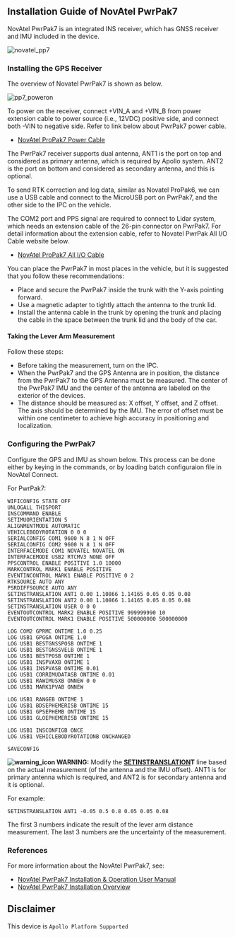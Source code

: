 ## Installation Guide of NovAtel PwrPak7

NovAtel PwrPak7 is an integrated INS receiver, which has GNSS receiver and IMU included in the device.

![novatel_pp7](images/pp7_pic.jpg)

### Installing the GPS Receiver

The overview of Novatel PwrPak7 is shown as below.

![pp7_poweron](images/pp7_power.jpg)

To power on the receiver, connect +VIN_A and +VIN_B from power extension cable to power source (i.e., 12VDC) positive side, and connect both -VIN to negative side. Refer to link below about PwrPak7 power cable.

* [NovAtel ProPak7 Power Cable](https://docs.novatel.com/OEM7/Content/Technical_Specs_Receiver/PwrPak7_Power_Cable.htm)

The PwrPak7 receiver supports dual antenna, ANT1 is the port on top and considered as primary antenna, which is required by Apollo system. ANT2 is the port on bottom and considered as secondary antenna, and this is optional.

To send RTK correction and log data, similar as Novatel ProPak6, we can use a USB cable and connect to the MicroUSB port on PwrPak7, and the other side to the IPC on the vehicle.

The COM2 port and PPS signal are required to connect to Lidar system, which needs an extension cable of the 26-pin connector on PwrPak7. For detail information about the extension cable, refer to Novatel PwrPak All I/O Cable website below.

* [NovAtel ProPak7 All I/O Cable](https://docs.novatel.com/OEM7/Content/Technical_Specs_Receiver/PwrPak7_All_IO_Cable.htm?tocpath=Specifications%7CPwrPak7%20Technical%20Specifications%7C_____11)

You can place the PwrPak7 in most places in the vehicle, but it is suggested that you follow these recommendations:

- Place and secure the PwrPak7 inside the trunk with the Y-axis pointing forward.
- Use a magnetic adapter to tightly attach the antenna to the trunk lid.
- Install the antenna cable in the trunk by opening the trunk and placing the cable in the space between the trunk lid and the body of the car.

#### Taking the Lever Arm Measurement

Follow these steps:

* Before taking the measurement, turn on the IPC.
* When the PwrPak7 and the GPS Antenna are in position, the distance from the PwrPak7 to the GPS Antenna must be measured. The center of the PwrPak7 IMU and the center of the antenna are labeled on the exterior of the devices.
* The distance should be measured as: X offset, Y offset, and Z offset. The axis should be determined by the IMU. The error of offset must be within one centimeter to achieve high accuracy in positioning and localization. 

### Configuring the PwrPak7

Configure the GPS and IMU as shown below. This process can be done either by keying in the commands, or by loading batch configuraion file in NovAtel Connect.

For PwrPak7:

```
WIFICONFIG STATE OFF
UNLOGALL THISPORT
INSCOMMAND ENABLE
SETIMUORIENTATION 5
ALIGNMENTMODE AUTOMATIC
VEHICLEBODYROTATION 0 0 0
SERIALCONFIG COM1 9600 N 8 1 N OFF
SERIALCONFIG COM2 9600 N 8 1 N OFF
INTERFACEMODE COM1 NOVATEL NOVATEL ON
INTERFACEMODE USB2 RTCMV3 NONE OFF
PPSCONTROL ENABLE POSITIVE 1.0 10000
MARKCONTROL MARK1 ENABLE POSITIVE
EVENTINCONTROL MARK1 ENABLE POSITIVE 0 2
RTKSOURCE AUTO ANY
PSRDIFFSOURCE AUTO ANY
SETINSTRANSLATION ANT1 0.00 1.10866 1.14165 0.05 0.05 0.08
SETINSTRANSLATION ANT2 0.00 1.10866 1.14165 0.05 0.05 0.08
SETINSTRANSLATION USER 0 0 0
EVENTOUTCONTROL MARK2 ENABLE POSITIVE 999999990 10
EVENTOUTCONTROL MARK1 ENABLE POSITIVE 500000000 500000000

LOG COM2 GPRMC ONTIME 1.0 0.25
LOG USB1 GPGGA ONTIME 1.0
LOG USB1 BESTGNSSPOSB ONTIME 1
LOG USB1 BESTGNSSVELB ONTIME 1
LOG USB1 BESTPOSB ONTIME 1
LOG USB1 INSPVAXB ONTIME 1
LOG USB1 INSPVASB ONTIME 0.01
LOG USB1 CORRIMUDATASB ONTIME 0.01
LOG USB1 RAWIMUSXB ONNEW 0 0
LOG USB1 MARK1PVAB ONNEW

LOG USB1 RANGEB ONTIME 1
LOG USB1 BDSEPHEMERISB ONTIME 15
LOG USB1 GPSEPHEMB ONTIME 15
LOG USB1 GLOEPHEMERISB ONTIME 15

LOG USB1 INSCONFIGB ONCE
LOG USB1 VEHICLEBODYROTATIONB ONCHANGED

SAVECONFIG

```

**![warning_icon](images/warning_icon.png) WARNING:** Modify the **<u>SETINSTRANSLATION</u>T** line based on the actual measurement (of the antenna and the IMU offset). ANT1 is for primary antenna which is required, and ANT2 is for secondary antenna and it is optional.

For example:

```
SETINSTRANSLATION ANT1 -0.05 0.5 0.8 0.05 0.05 0.08
```

The first 3 numbers indicate the result of the lever arm distance measurement. The last 3 numbers are the uncertainty of the measurement. 

### References

For more information about the NovAtel PwrPak7, see:
* [NovAtel PwrPak7 Installation & Operation User Manual](https://docs.novatel.com/OEM7/Content/PDFs/PwrPak7_Install_Ops_Manual.pdf)
* [NovAtel PwrPak7 Installation Overview](https://docs.novatel.com/OEM7/Content/PwrPak_Install/PwrPak7_Install_Overview.htm?TocPath=Installation%7CPwrPak7%20Installation%7C_____4)

## Disclaimer

This device is `Apollo Platform Supported`
